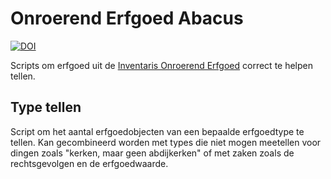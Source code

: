 # Onroerend Erfgoed Abacus

[![DOI](https://zenodo.org/badge/DOI/10.5281/zenodo.6533854.svg)](https://doi.org/10.5281/zenodo.6533854)

Scripts om erfgoed uit de [Inventaris Onroerend
Erfgoed](https://inventaris.onroerenderfgodd.be) correct te helpen tellen.

## Type tellen

Script om het aantal erfgoedobjecten van een bepaalde erfgoedtype te tellen.
Kan gecombineerd worden met types die niet mogen meetellen voor dingen zoals
"kerken, maar geen abdijkerken" of met zaken zoals de rechtsgevolgen en de
erfgoedwaarde.
